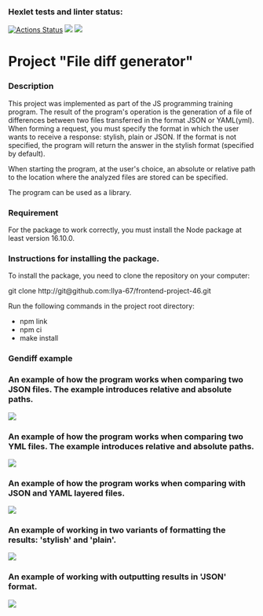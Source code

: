 ### Hexlet tests and linter status:
[![Actions Status](https://github.com/Ilya-67/frontend-project-46/workflows/hexlet-check/badge.svg)](https://github.com/Ilya-67/frontend-project-46/actions)
<a href="https://codeclimate.com/github/Ilya-67/frontend-project-46/maintainability"><img src="https://api.codeclimate.com/v1/badges/628be529b32fe771e212/maintainability" /></a>
<a href="https://codeclimate.com/github/Ilya-67/frontend-project-46/test_coverage"><img src="https://api.codeclimate.com/v1/badges/628be529b32fe771e212/test_coverage" /></a>
<h1>Project "File diff generator"</h1>
<h3>Description</h3>
<p>This project was implemented as part of the JS programming training program. The result of the program's operation is the generation of a file of differences between two files transferred in the format JSON or YAML(yml). When forming a request, you must specify the format in which the user wants to receive a response: stylish, plain or JSON. If the format is not specified, the program will return the answer in the stylish format (specified by default).</p>
<p>When starting the program, at the user's choice, an absolute or relative path to the location where the analyzed files are stored can be specified.</p>
<p>The program can be used as a library.</p>
<h3>Requirement</h3>
<p>For the package to work correctly, you must install the Node package at least version 16.10.0.</p>
<p></p>
<h3>Instructions for installing the package.</h3>
<p>To install the package, you need to clone the repository on your computer:</p>
<p>git clone http://git@github.com:Ilya-67/frontend-project-46.git</p>
<p>Run the following commands in the project root directory:</p>
<ul>
  <li>npm link</li>
  <li>npm ci</li>
  <li>make install</li>
</ul>
<p></p>
<h3>Gendiff example</h3>
<h3>An example of how the program works when comparing two JSON files. The example introduces relative and absolute paths.</h3>
<a href="https://asciinema.org/a/Va2GJdCoDnq58talb62r2XAdO" target="_blank"><img src="https://asciinema.org/a/Va2GJdCoDnq58talb62r2XAdO.svg" /></a>
<p></p>
<h3>An example of how the program works when comparing two YML files. The example introduces relative and absolute paths.</h3>
<a href="https://asciinema.org/a/YljUJ0XIjr3cCQjMQKck1JmMI" target="_blank"><img src="https://asciinema.org/a/YljUJ0XIjr3cCQjMQKck1JmMI.svg" /></a>
<p></p>
<h3>An example of how the program works when comparing with JSON and YAML layered files.</h3>
<a href="https://asciinema.org/a/7rHtoQthJxOqBIGjCGJmfxsne" target="_blank"><img src="https://asciinema.org/a/7rHtoQthJxOqBIGjCGJmfxsne.svg" /></a>
<p></p>
<h3>An example of working in two variants of formatting the results: 'stylish' and 'plain'.</h3>
<a href="https://asciinema.org/a/tMY2m0wcj2I4LVJ0WkmisGcr7" target="_blank"><img src="https://asciinema.org/a/tMY2m0wcj2I4LVJ0WkmisGcr7.svg" /></a>
<p></p>
<h3>An example of working with outputting results in 'JSON' format.</h3>
<a href="https://asciinema.org/a/WBn1Mojc4Y3E3KCgM5M0gMe0s" target="_blank"><img src="https://asciinema.org/a/WBn1Mojc4Y3E3KCgM5M0gMe0s.svg" /></a>
